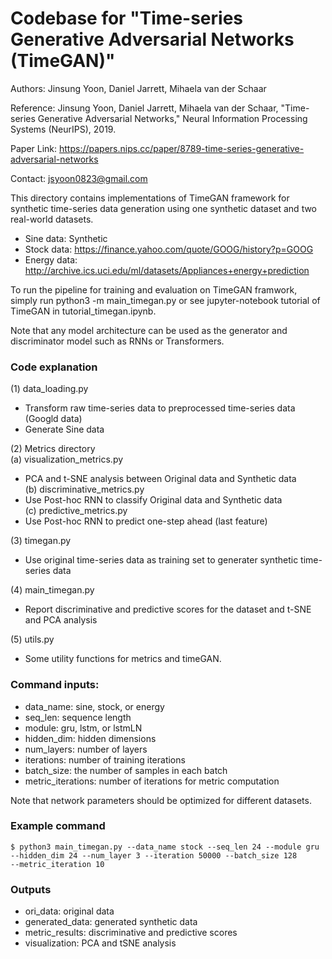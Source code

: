 # Codebase for "Time-series Generative Adversarial Networks (TimeGAN)"

Authors: Jinsung Yoon, Daniel Jarrett, Mihaela van der Schaar

Reference: Jinsung Yoon, Daniel Jarrett, Mihaela van der Schaar, 
"Time-series Generative Adversarial Networks," 
Neural Information Processing Systems (NeurIPS), 2019.
 
Paper Link: https://papers.nips.cc/paper/8789-time-series-generative-adversarial-networks

Contact: jsyoon0823@gmail.com

This directory contains implementations of TimeGAN framework for synthetic time-series data generation
using one synthetic dataset and two real-world datasets.

-   Sine data: Synthetic
-   Stock data: https://finance.yahoo.com/quote/GOOG/history?p=GOOG
-   Energy data: http://archive.ics.uci.edu/ml/datasets/Appliances+energy+prediction

To run the pipeline for training and evaluation on TimeGAN framwork, simply run 
python3 -m main_timegan.py or see jupyter-notebook tutorial of TimeGAN in tutorial_timegan.ipynb.

Note that any model architecture can be used as the generator and 
discriminator model such as RNNs or Transformers. 

### Code explanation

(1) data_loading.py 
- Transform raw time-series data to preprocessed time-series data (Googld data)
- Generate Sine data

(2) Metrics directory <br />
  (a) visualization_metrics.py 
  - PCA and t-SNE analysis between Original data and Synthetic data <br />
  (b) discriminative_metrics.py 
  - Use Post-hoc RNN to classify Original data and Synthetic data <br />
  (c) predictive_metrics.py
  - Use Post-hoc RNN to predict one-step ahead (last feature)

(3) timegan.py
- Use original time-series data as training set to generater synthetic time-series data

(4) main_timegan.py
- Report discriminative and predictive scores for the dataset and t-SNE and PCA analysis

(5) utils.py
- Some utility functions for metrics and timeGAN.

### Command inputs:

-   data_name: sine, stock, or energy
-   seq_len: sequence length
-   module: gru, lstm, or lstmLN
-   hidden_dim: hidden dimensions
-   num_layers: number of layers
-   iterations: number of training iterations
-   batch_size: the number of samples in each batch
-   metric_iterations: number of iterations for metric computation

Note that network parameters should be optimized for different datasets.

### Example command

```shell
$ python3 main_timegan.py --data_name stock --seq_len 24 --module gru
--hidden_dim 24 --num_layer 3 --iteration 50000 --batch_size 128 
--metric_iteration 10
```

### Outputs

-   ori_data: original data
-   generated_data: generated synthetic data
-   metric_results: discriminative and predictive scores
-   visualization: PCA and tSNE analysis
